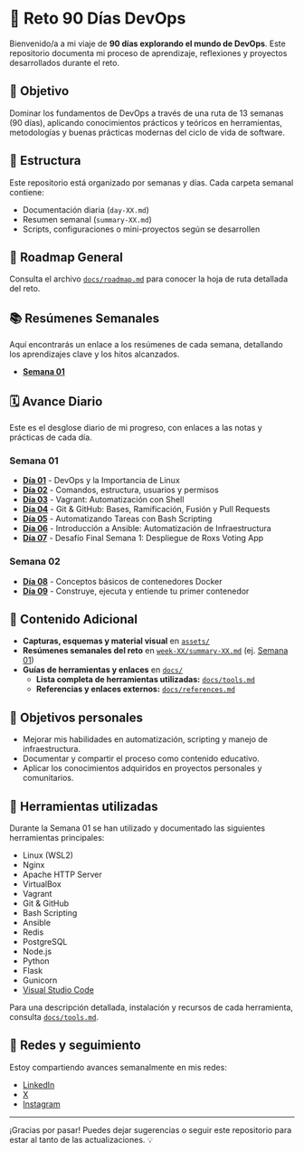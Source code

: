 # 🚀 Reto 90 Días DevOps

Bienvenido/a a mi viaje de **90 días explorando el mundo de DevOps**. Este repositorio documenta mi proceso de aprendizaje, reflexiones y proyectos desarrollados durante el reto.

## 📌 Objetivo

Dominar los fundamentos de DevOps a través de una ruta de 13 semanas (90 días), aplicando conocimientos prácticos y teóricos en herramientas, metodologías y buenas prácticas modernas del ciclo de vida de software.

## 📅 Estructura

Este repositorio está organizado por semanas y días. Cada carpeta semanal contiene:

- Documentación diaria (`day-XX.md`)
- Resumen semanal (`summary-XX.md`)
- Scripts, configuraciones o mini-proyectos según se desarrollen

## 🧭 Roadmap General

Consulta el archivo [`docs/roadmap.md`](./docs/roadmap.md) para conocer la hoja de ruta detallada del reto.

## 📚 Resúmenes Semanales

Aquí encontrarás un enlace a los resúmenes de cada semana, detallando los aprendizajes clave y los hitos alcanzados.

- [**Semana 01**](./week-01/summary-01.md)

## 🗓️ Avance Diario

Este es el desglose diario de mi progreso, con enlaces a las notas y prácticas de cada día.

### Semana 01

- [**Día 01**](./week-01/day-01/day-01.md) - DevOps y la Importancia de Linux
- [**Día 02**](./week-01/day-02/day-02.md) - Comandos, estructura, usuarios y permisos
- [**Día 03**](./week-01/day-03/day-03.md) - Vagrant: Automatización con Shell
- [**Día 04**](./week-01/day-04/day-04.md) - Git & GitHub: Bases, Ramificación, Fusión y Pull Requests
- [**Día 05**](./week-01/day-05/day-05.md) - Automatizando Tareas con Bash Scripting
- [**Día 06**](./week-01/day-06/day-06.md) - Introducción a Ansible: Automatización de Infraestructura
- [**Día 07**](./week-01/day-07/day-07.md) - Desafío Final Semana 1: Despliegue de Roxs Voting App

### Semana 02

- [**Día 08**](./week-02/day-08/day-08.md) - Conceptos básicos de contenedores Docker
- [**Día 09**](./week-02/day-09/day-09.md) - Construye, ejecuta y entiende tu primer contenedor

## 📸 Contenido Adicional

- **Capturas, esquemas y material visual** en [`assets/`](./assets)
- **Resúmenes semanales del reto** en [`week-XX/summary-XX.md`](./week-01/summary-01.md) (ej. [Semana 01](./week-01/summary-01.md))
- **Guías de herramientas y enlaces** en [`docs/`](./docs)
  - **Lista completa de herramientas utilizadas:** [`docs/tools.md`](./docs/tools.md)
  - **Referencias y enlaces externos:** [`docs/references.md`](./docs/references.md)

## 🎯 Objetivos personales

- Mejorar mis habilidades en automatización, scripting y manejo de infraestructura.
- Documentar y compartir el proceso como contenido educativo.
- Aplicar los conocimientos adquiridos en proyectos personales y comunitarios.

## 🧩 Herramientas utilizadas

Durante la Semana 01 se han utilizado y documentado las siguientes herramientas principales:

- Linux (WSL2)
- Nginx
- Apache HTTP Server
- VirtualBox
- Vagrant
- Git & GitHub
- Bash Scripting
- Ansible
- Redis
- PostgreSQL
- Node.js
- Python
- Flask
- Gunicorn
- [Visual Studio Code](https://code.visualstudio.com/)

Para una descripción detallada, instalación y recursos de cada herramienta, consulta [`docs/tools.md`](./docs/tools.md).

## 🔗 Redes y seguimiento

Estoy compartiendo avances semanalmente en mis redes:

- [LinkedIn](https://www.linkedin.com/moises-cisneros)
- [X](https://www.x.com/cisn3ronauta)
- [Instagram](https://www.instagram.com/mois_escisneros)

---

¡Gracias por pasar! Puedes dejar sugerencias o seguir este repositorio para estar al tanto de las actualizaciones. 💡
